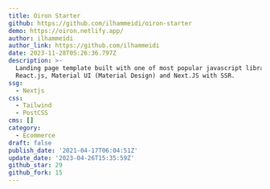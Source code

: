 ```yaml
---
title: Oiron Starter
github: https://github.com/ilhammeidi/oiron-starter
demo: https://oiron.netlify.app/
author: ilhammeidi
author_link: https://github.com/ilhammeidi
date: 2023-11-28T05:26:36.797Z
description: >-
  Landing page template built with one of most popular javascript library
  React.js, Material UI (Material Design) and Next.JS with SSR.
ssg:
  - Nextjs
css:
  - Tailwind
  - PostCSS
cms: []
category:
  - Ecommerce
draft: false
publish_date: '2021-04-17T06:04:51Z'
update_date: '2023-04-26T15:35:59Z'
github_star: 29
github_fork: 15
---
```

